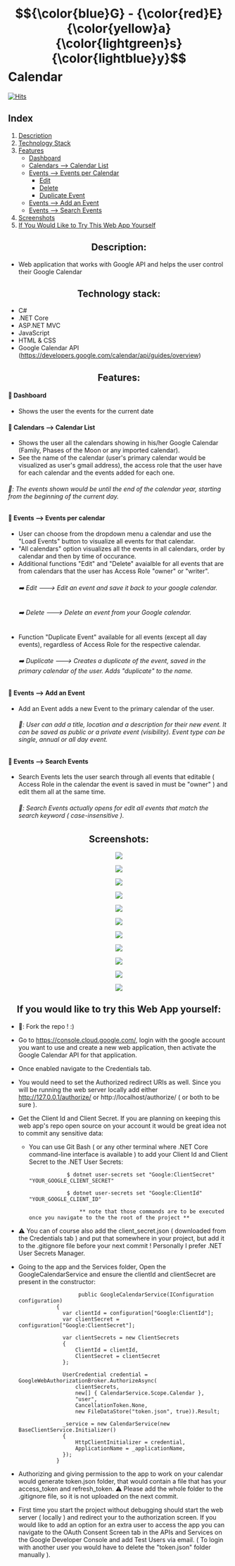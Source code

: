 # $${\color{blue}G} - {\color{red}E}{\color{yellow}a}{\color{lightgreen}s}{\color{lightblue}y}$$ Calendar
[![Hits](https://hits.seeyoufarm.com/api/count/incr/badge.svg?url=https%3A%2F%2Fgithub.com%2FI-M-Marinov%2FCalendar-by-I-M-Marinov&count_bg=%2328BFC6&title_bg=%23555555&icon=&icon_color=%23E7E7E7&title=Views&edge_flat=false)](https://hits.seeyoufarm.com)
## **Index**

1. [Description](https://github.com/I-M-Marinov/Calendar-by-I-M-Marinov?tab=readme-ov-file#---description)
2. [Technology Stack](https://github.com/I-M-Marinov/Calendar-by-I-M-Marinov?tab=readme-ov-file#--technology-stack)
3. [Features](https://github.com/I-M-Marinov/Calendar-by-I-M-Marinov?tab=readme-ov-file#-features)
   - [Dashboard](https://github.com/I-M-Marinov/Calendar-by-I-M-Marinov?tab=readme-ov-file#large_blue_diamond-dashboard)
   - [Calendars --> Calendar List](https://github.com/I-M-Marinov/Calendar-by-I-M-Marinov?tab=readme-ov-file#large_blue_diamond-calendars----calendar-list)
   - [Events --> Events per Calendar](https://github.com/I-M-Marinov/Calendar-by-I-M-Marinov?tab=readme-ov-file#large_blue_diamond-events----events-per-calendar)
     - [Edit](https://github.com/I-M-Marinov/Calendar-by-I-M-Marinov?tab=readme-ov-file#%EF%B8%8F-edit-----edit-an-event-and-save-it-back-to-your-google-calendar)
     - [Delete](https://github.com/I-M-Marinov/Calendar-by-I-M-Marinov?tab=readme-ov-file#%EF%B8%8F-delete-----delete-an-event-from-your-google-calendar)
     - [Duplicate Event](https://github.com/I-M-Marinov/Calendar-by-I-M-Marinov?tab=readme-ov-file#%EF%B8%8F-duplicate-----creates-a-duplicate-of-the-event-saved-in-the-primary-calendar-of-the-user-adds-duplicate-to-the-name)
   - [Events --> Add an Event](https://github.com/I-M-Marinov/Calendar-by-I-M-Marinov?tab=readme-ov-file#large_blue_diamond-events----add-an-event)
   - [Events --> Search Events](https://github.com/I-M-Marinov/Calendar-by-I-M-Marinov?tab=readme-ov-file#large_blue_diamond-events----search-events)
4. [Screenshots](https://github.com/I-M-Marinov/Calendar-by-I-M-Marinov?tab=readme-ov-file#-screenshots)
5. [If You Would Like to Try This Web App Yourself](https://github.com/I-M-Marinov/Calendar-by-I-M-Marinov?tab=readme-ov-file#-if-you-would-like-to-try-this-web-app-yourself)


<h2 align="center">
   Description:
</h2>

- Web application that works with Google API and helps the user control their Google Calendar

<h2 align="center">
  Technology stack:
</h2>

- C#
- .NET Core
- ASP.NET MVC
- JavaScript
- HTML & CSS
- Google Calendar API (https://developers.google.com/calendar/api/guides/overview)

<h2 align="center">
 Features:
</h2>

#### :large_blue_diamond: Dashboard 
- Shows the user the events for the current date

#### :large_blue_diamond: Calendars --> Calendar List 
- Shows the user all the calendars showing in his/her Google Calendar (Family, Phases of the Moon or any imported calendar).
- See the name of the calendar (user's primary calendar would be visualized as user's gmail address), the access role that the user have for each calendar and the events added for each one.
###### 📢: The events shown would be until the end of the calendar year, starting from the beginning of the current day.

#### :large_blue_diamond: Events --> Events per calendar
- User can choose from the dropdown menu a calendar and use the "Load Events" button to visualize all events for that calendar.
- "All calendars" option visualizes all the events in all calendars, order by calendar and then by time of occurance.
- Additional functions "Edit" and "Delete" avaialble for all events that are from calendars that the user has Access Role "owner" or "writer".
  ###### ➡️ Edit ---> Edit an event and save it back to your google calendar.
  ###### ➡️ Delete ---> Delete an event from your Google calendar.
- Function "Duplicate Event" available for all events (except all day events), regardless of Access Role for the respective calendar.
  ###### ➡️ Duplicate ---> Creates a duplicate of the event, saved in the primary calendar of the user. Adds "duplicate" to the name.

#### :large_blue_diamond: Events --> Add an Event
- Add an Event adds a new Event to the primary calendar of the user.
  ###### 📢:  User can add a title, location and a description for their new event. It can be saved as public or a private event (visibility).  Event type can be single, annual or all day event. 

#### :large_blue_diamond: Events --> Search Events
- Search Events lets the user search through all events that editable ( Access Role in the calendar the event is saved in must be "owner" ) and edit them all at the same time.
  ###### 📢:  Search Events actually opens for edit all events that match the search keyword ( case-insensitive ). 

<h2 align="center">
 Screenshots:
</h2>

<p align="center">
<img src="./Screenshots/scrn1.PNG">
</p>

<p align="center">
<img src="./Screenshots/scrn2.PNG">
</p>

<p align="center">
<img src="./Screenshots/scrn3.PNG">
</p>

<p align="center">
<img src="./Screenshots/scrn4.png">
</p>

<p align="center">
<img src="./Screenshots/scrn5.png">
</p>

<p align="center">
<img src="./Screenshots/scrn6.png">
</p>

<p align="center">
<img src="./Screenshots/scrn7.PNG">
</p>

<p align="center">
<img src="./Screenshots/scrn8.png">
</p>

<p align="center">
<img src="./Screenshots/scrn9.png">
</p>


<p align="center">
<img src="./Screenshots/scrn10.png">
</p>


<p align="center">
<img src="./Screenshots/scrn11.png">
</p>

<h2 align="center">
 If you would like to try this Web App yourself:
</h2>

- 🍴: Fork  the repo ! :) 
- Go to https://console.cloud.google.com/, login with the google account you want to use and create a new web application, then activate the Google Calendar API for that application.
- Once enabled navigate to the Credentials tab.
- You would need to set the Authorized redirect URIs as well. Since you will be running the web server locally add either http://127.0.0.1/authorize/ or http://localhost/authorize/ ( or both to be sure ).
- Get the Client Id and Client Secret. If you are planning on keeping this web app's repo open source on your account it would be great idea not to commit any sensitive data:
  - You can use Git Bash ( or any other terminal where .NET Core command-line interface is available ) to add your Client Id and Client Secret to the .NET User Secrets:
  
                    $ dotnet user-secrets set "Google:ClientSecret" "YOUR_GOOGLE_CLIENT_SECRET"
  
                    $ dotnet user-secrets set "Google:ClientId" "YOUR_GOOGLE_CLIENT_ID"

                        ** note that those commands are to be executed once you navigate to the the root of the project **
  
- ⚠️ You can of course also add the client_secret.json ( downloaded from the Credentials tab ) and put that somewhere in your project, but add it to the .gitignore file before your next commit ! Personally I prefer  .NET User Secrets Manager.

- Going to the app and the Services folder, Open the GoogleCalendarService and ensure the clientId and clientSecret are present in the constructor:

                         public GoogleCalendarService(IConfiguration configuration)
                  {
                  	var clientId = configuration["Google:ClientId"];
                  	var clientSecret = configuration["Google:ClientSecret"];
                  
                  	var clientSecrets = new ClientSecrets
                  	{
                  		ClientId = clientId,
                  		ClientSecret = clientSecret
                  	};
                  
                  	UserCredential credential = GoogleWebAuthorizationBroker.AuthorizeAsync(
                  		clientSecrets,
                  		new[] { CalendarService.Scope.Calendar }, 
                  		"user",
                  		CancellationToken.None,
                  		new FileDataStore("token.json", true)).Result;
                  
                  	_service = new CalendarService(new BaseClientService.Initializer()
                  	{
                  		HttpClientInitializer = credential,
                  		ApplicationName = _applicationName,
                  	});
                  }

 - Authorizing and giving permission to the app to work on your calendar would generate token.json folder, that would contain a file that has your access_token and refresh_token.
         ⚠️ Please add the whole folder to the .gitignore file, so it is not uploaded on the next commit.
 - First time you start the project without debugging should start the web server ( locally ) and redirect your to the authorization screen. If you would like to add an option for an extra user to access the app you can navigate to the OAuth Consent Screen tab in the APIs and Services on the Google Developer Console and add Test Users via email. ( To login with another user you would have to delete the "token.json" folder manually ).

     
